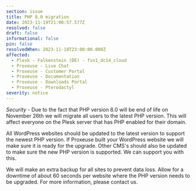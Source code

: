 ```yaml
---
section: issue
title: PHP 8.0 migration
date: 2023-11-19T21:00:57.577Z
resolved: false
draft: false
informational: false
pin: false
resolvedWhen: 2023-11-18T23:00:00.000Z
affected:
  - Plesk - Falkenstein (DE) - fsn1_dc14_cloud
  - Proxeuse - Live Chat
  - Proxeuse - Customer Portal
  - Proxeuse - Documentation
  - Proxeuse - Downloads Portal
  - Proxeuse - Pterodactyl
severity: notice
---
```

*Security* - Due to the fact that PHP version 8.0 will be end of life on November 26th we will migrate all users to the latest PHP version. This will affect everyone on the Plesk server that has PHP enabled for their domain.

All WordPress websites should be updated to the latest version to support the newest PHP version. If Proxeuse built your WordPress website we will make sure it is ready for the upgrade. Other CMS's should also be updated to make sure the new PHP version is supported. We can support you with this.

We will make an extra backup for all sites to prevent data loss. Allow for a downtime of about 60 seconds per website where the PHP version needs to be upgraded. For more information, please contact us.